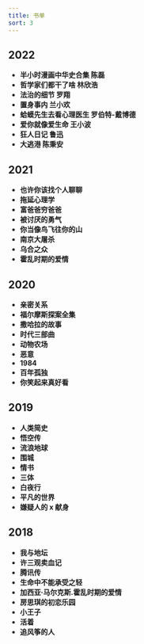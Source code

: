 ```yaml
---
title: 书单
sort: 3
---
```


## 2022

- **半小时漫画中华史合集 陈磊**
- **哲学家们都干了啥 林欣浩**
- **法治的细节 罗翔**
- **置身事内 兰小欢**
- **蛤蟆先生去看心理医生 罗伯特-戴博德**
- **爱你就像爱生命 王小波**
- **狂人日记 鲁迅**
- **大逃港 陈秉安**

## 2021

- **也许你该找个人聊聊**
- **拖延心理学**
- **富爸爸穷爸爸**
- **被讨厌的勇气**
- **你当像鸟飞往你的山**
- **南京大屠杀**
- **乌合之众**
- **霍乱时期的爱情**

## 2020

- **亲密关系**
- **福尔摩斯探案全集**
- **撒哈拉的故事**
- **时代三部曲**
- **动物农场**
- **恶意**
- **1984**
- **百年孤独**
- **你笑起来真好看**

## 2019

- **人类简史**
- **悟空传**
- **流浪地球**
- **围城**
- **情书**
- **三体**
- **白夜行**
- **平凡的世界**
- **嫌疑人的 x 献身**

## 2018

- **我与地坛**
- **许三观卖血记**
- **腾讯传**
- **生命中不能承受之轻**
- **加西亚·马尔克斯.霍乱时期的爱情**
- **房思琪的初恋乐园**
- **小王子**
- **活着**
- **追风筝的人**
